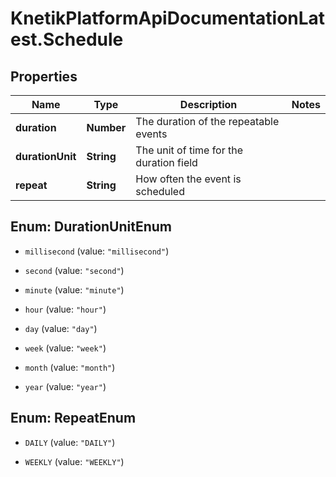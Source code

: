 # KnetikPlatformApiDocumentationLatest.Schedule

## Properties
Name | Type | Description | Notes
------------ | ------------- | ------------- | -------------
**duration** | **Number** | The duration of the repeatable events | 
**durationUnit** | **String** | The unit of time for the duration field | 
**repeat** | **String** | How often the event is scheduled | 


<a name="DurationUnitEnum"></a>
## Enum: DurationUnitEnum


* `millisecond` (value: `"millisecond"`)

* `second` (value: `"second"`)

* `minute` (value: `"minute"`)

* `hour` (value: `"hour"`)

* `day` (value: `"day"`)

* `week` (value: `"week"`)

* `month` (value: `"month"`)

* `year` (value: `"year"`)




<a name="RepeatEnum"></a>
## Enum: RepeatEnum


* `DAILY` (value: `"DAILY"`)

* `WEEKLY` (value: `"WEEKLY"`)




